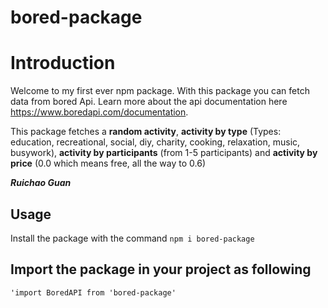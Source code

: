 # bored-package

# Introduction
Welcome to my first ever npm package. With this package you can fetch data from bored Api. Learn more about the api documentation here 
https://www.boredapi.com/documentation. 

This package fetches a **random activity**, **activity by type** (Types: education, recreational, social, diy, charity, cooking, relaxation, music, busywork), **activity by participants** (from 1-5 participants) and **activity by price** (0.0 which means free, all the way to 0.6)

***Ruichao Guan***

## Usage
Install the package with the command
```npm i bored-package```

## Import the package in your project as following
``` 'import BoredAPI from 'bored-package' ```
